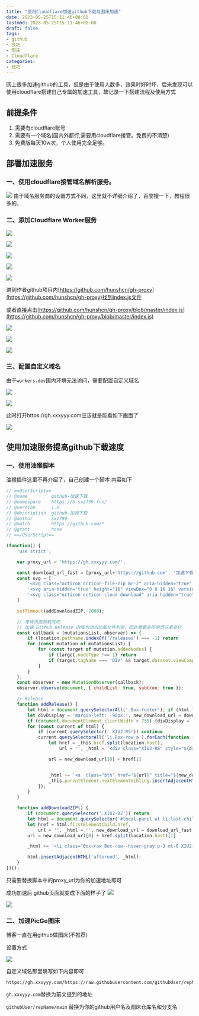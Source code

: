 ```yaml
---
title: "使用Cloudflare加速github下载及图床加速"
date: 2023-05-25T15:11:46+08:00
lastmod: 2023-05-25T15:11:46+08:00
draft: false
tags:
- github
- 技巧
- 图床
- Cloudflare
categories:
- 技巧
---
```


网上很多加速github的工具，但是由于使用人数多，效果时好时坏，后来发现可以使用cloudflare搭建自己专属的加速工具，故记录一下搭建流程及使用方式

<!--more-->

## 前提条件
1. 需要有cloudflare账号
2. 需要有一个域名(国内外都行,需要用cloudflare接管。免费的不清楚)
3. 免费版每天10w次，个人使用完全足够。

## 部署加速服务

### 一、使用cloudflare接管域名解析服务。
![](https://gh.sxz799.online/https://raw.githubusercontent.com/sxz799/tuchuang-blog/main/img/202305/202305251517951.png)
由于域名服务商的设置方式不同，这里就不详细介绍了，百度搜一下，教程很多的。

### 二、添加Cloudflare Worker服务

![](https://gh.sxz799.online/https://raw.githubusercontent.com/sxz799/tuchuang-blog/main/img/202305/202305251521546.png)

![](https://gh.sxz799.online/https://raw.githubusercontent.com/sxz799/tuchuang-blog/main/img/202305/202305251522337.png)

![](https://gh.sxz799.online/https://raw.githubusercontent.com/sxz799/tuchuang-blog/main/img/202305/202305251523218.png)

![](https://gh.sxz799.online/https://raw.githubusercontent.com/sxz799/tuchuang-blog/main/img/202305/202305251524096.png)

![](https://gh.sxz799.online/https://raw.githubusercontent.com/sxz799/tuchuang-blog/main/img/202305/202305251525908.png)

进到作者github项目内[https://github.com/hunshcn/gh-proxy](https://github.com/hunshcn/gh-proxy)找到index.js文件

或者直接点击[https://github.com/hunshcn/gh-proxy/blob/master/index.js](https://github.com/hunshcn/gh-proxy/blob/master/index.js)

![](https://gh.sxz799.online/https://raw.githubusercontent.com/sxz799/tuchuang-blog/main/img/202305/202305251554200.png)

![](https://gh.sxz799.online/https://raw.githubusercontent.com/sxz799/tuchuang-blog/main/img/202305/202305251525908.png)

![](https://gh.sxz799.online/https://raw.githubusercontent.com/sxz799/tuchuang-blog/main/img/202305/202305251530944.png)

### 三、配置自定义域名

由于`workers.dev`国内环境无法访问，需要配置自定义域名

![](https://gh.sxz799.online/https://raw.githubusercontent.com/sxz799/tuchuang-blog/main/img/202305/202305251532003.png)


![](https://gh.sxz799.online/https://raw.githubusercontent.com/sxz799/tuchuang-blog/main/img/202305/202305251535054.png)

此时打开https://gh.xxxyyy.com应该就是能看如下画面了

![](https://gh.sxz799.online/https://raw.githubusercontent.com/sxz799/tuchuang-blog/main/img/202305/202305251537558.png)



## 使用加速服务提高github下载速度

### 一、使用油猴脚本

油猴插件这里不再介绍了，自己创建一个脚本 内容如下
```js
// ==UserScript==
// @name         github-加速下载
// @namespace    https://b.sxz799.fun/
// @version      1.0
// @description  github-加速下载
// @author       sxz799
// @match        https://github.com/*
// @grant        none
// ==/UserScript==

(function() {
    'use strict';

    var proxy_url = 'https://gh.xxxyyy.com/';

    const download_url_fast = [proxy_url+'https://github.com', '加速下载', 'Cloudflare CDN加速']
    const svg = [
        '<svg class="octicon octicon-file-zip mr-2" aria-hidden="true" height="16" viewBox="0 0 16 16" version="1.1" width="16" data-view-component="true"><path fill-rule="evenodd" d="M3.5 1.75a.25.25 0 01.25-.25h3a.75.75 0 000 1.5h.5a.75.75 0 000-1.5h2.086a.25.25 0 01.177.073l2.914 2.914a.25.25 0 01.073.177v8.586a.25.25 0 01-.25.25h-.5a.75.75 0 000 1.5h.5A1.75 1.75 0 0014 13.25V4.664c0-.464-.184-.909-.513-1.237L10.573.513A1.75 1.75 0 009.336 0H3.75A1.75 1.75 0 002 1.75v11.5c0 .649.353 1.214.874 1.515a.75.75 0 10.752-1.298.25.25 0 01-.126-.217V1.75zM8.75 3a.75.75 0 000 1.5h.5a.75.75 0 000-1.5h-.5zM6 5.25a.75.75 0 01.75-.75h.5a.75.75 0 010 1.5h-.5A.75.75 0 016 5.25zm2 1.5A.75.75 0 018.75 6h.5a.75.75 0 010 1.5h-.5A.75.75 0 018 6.75zm-1.25.75a.75.75 0 000 1.5h.5a.75.75 0 000-1.5h-.5zM8 9.75A.75.75 0 018.75 9h.5a.75.75 0 010 1.5h-.5A.75.75 0 018 9.75zm-.75.75a1.75 1.75 0 00-1.75 1.75v3c0 .414.336.75.75.75h2.5a.75.75 0 00.75-.75v-3a1.75 1.75 0 00-1.75-1.75h-.5zM7 12.25a.25.25 0 01.25-.25h.5a.25.25 0 01.25.25v2.25H7v-2.25z"></path></svg>',
        '<svg aria-hidden="true" height="16" viewBox="0 0 16 16" version="1.1" width="16" data-view-component="true" class="octicon octicon-copy js-clipboard-copy-icon d-inline-block"><path fill-rule="evenodd" d="M0 6.75C0 5.784.784 5 1.75 5h1.5a.75.75 0 010 1.5h-1.5a.25.25 0 00-.25.25v7.5c0 .138.112.25.25.25h7.5a.25.25 0 00.25-.25v-1.5a.75.75 0 011.5 0v1.5A1.75 1.75 0 019.25 16h-7.5A1.75 1.75 0 010 14.25v-7.5z"></path><path fill-rule="evenodd" d="M5 1.75C5 .784 5.784 0 6.75 0h7.5C15.216 0 16 .784 16 1.75v7.5A1.75 1.75 0 0114.25 11h-7.5A1.75 1.75 0 015 9.25v-7.5zm1.75-.25a.25.25 0 00-.25.25v7.5c0 .138.112.25.25.25h7.5a.25.25 0 00.25-.25v-7.5a.25.25 0 00-.25-.25h-7.5z"></path></svg><svg aria-hidden="true" height="16" viewBox="0 0 16 16" version="1.1" width="16" data-view-component="true" class="octicon octicon-check js-clipboard-check-icon color-fg-success d-inline-block d-sm-none"><path fill-rule="evenodd" d="M13.78 4.22a.75.75 0 010 1.06l-7.25 7.25a.75.75 0 01-1.06 0L2.22 9.28a.75.75 0 011.06-1.06L6 10.94l6.72-6.72a.75.75 0 011.06 0z"></path></svg>',
        '<svg class="octicon octicon-cloud-download" aria-hidden="true" height="16" version="1.1" viewBox="0 0 16 16" width="16"><path d="M9 12h2l-3 3-3-3h2V7h2v5zm3-8c0-.44-.91-3-4.5-3C5.08 1 3 2.92 3 5 1.02 5 0 6.52 0 8c0 1.53 1 3 3 3h3V9.7H3C1.38 9.7 1.3 8.28 1.3 8c0-.17.05-1.7 1.7-1.7h1.3V5c0-1.39 1.56-2.7 3.2-2.7 2.55 0 3.13 1.55 3.2 1.8v1.2H12c.81 0 2.7.22 2.7 2.2 0 2.09-2.25 2.2-2.7 2.2h-2V11h2c2.08 0 4-1.16 4-3.5C16 5.06 14.08 4 12 4z"></path></svg>'
    ]

    setTimeout(addDownloadZIP, 2000);

    // 等待页面加载完成
    // 加速 Github Release 改版为动态加载文件列表，因此需要监控网页元素变化
    const callback = (mutationsList, observer) => {
        if (location.pathname.indexOf('/releases') === -1) return
        for (const mutation of mutationsList) {
            for (const target of mutation.addedNodes) {
                if (target.nodeType !== 1) return
                if (target.tagName === 'DIV' && target.dataset.viewComponent === 'true' && target.classList[0] === 'Box') addRelease();
            }
        }
    };
    const observer = new MutationObserver(callback);
    observer.observe(document, { childList: true, subtree: true });

    // Release
    function addRelease() {
        let html = document.querySelectorAll('.Box-footer'); if (html.length == 0 || location.pathname.indexOf('/releases') == -1) return
        let divDisplay = 'margin-left: -90px;', new_download_url = download_url_fast;
        if (document.documentElement.clientWidth > 755) {divDisplay = 'margin-top: -3px;margin-left: 8px;display: inherit;';}; // 调整小屏幕时的样式
        for (const current of html) {
            if (current.querySelector('.XIU2-RS')) continue
            current.querySelectorAll('li.Box-row a').forEach(function (_this) {
                let href = _this.href.split(location.host),
                    url = '', _html = `<div class="XIU2-RS" style="${divDisplay}">`;

                url = new_download_url[0] + href[1]


                _html += `<a  class="btn" href="${url}" title="${new_download_url[2]}" rel="noreferrer noopener nofollow">${new_download_url[1]}</a>`
                _this.parentElement.nextElementSibling.insertAdjacentHTML('beforeend', _html + '</div>');
            });
        }
    }

    function addDownloadZIP() {
        if (document.querySelector('.XIU2-DZ')) return
        let html = document.querySelector('#local-panel ul li:last-child');if (!html) return
        let href = html.firstElementChild.href,
            url = '', _html = '', new_download_url = download_url_fast;
        url = new_download_url[0] + href.split(location.host)[1]

        _html += `<li class="Box-row Box-row--hover-gray p-3 mt-0 XIU2-DZ"><a class="d-flex flex-items-center color-fg-default text-bold no-underline" rel="noreferrer noopener nofollow" href="${url}" title="${new_download_url[2]}"> ${svg[0]} Download ZIP ${new_download_url[1]}</a></li>`

        html.insertAdjacentHTML('afterend', _html);
    }
})();
```

只需要替换脚本中的proxy_url为你的加速地址即可

成功加速后 github页面就变成下面的样子了
![](https://gh.sxz799.online/https://raw.githubusercontent.com/sxz799/tuchuang-blog/main/img/202305/202305251543704.png)

![](https://gh.sxz799.online/https://raw.githubusercontent.com/sxz799/tuchuang-blog/main/img/202305/202305251546128.png)


### 二、加速PicGo图床

博客一直在用github做图床(不推荐)

设置方式

![](https://gh.sxz799.online/https://raw.githubusercontent.com/sxz799/tuchuang-blog/main/img/202305/202305251548163.png)

自定义域名那里填写如下内容即可
```
https://gh.xxxyyy.com/https://raw.githubusercontent.com/githubUser/repName/main
```

`gh.xxxyyy.com`替换为前文提到的地址

`githubUser/repName/main` 替换为你的github用户名及图床仓库名和分支名